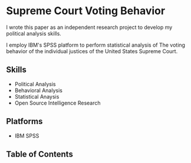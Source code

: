 # Supreme Court Voting Behavior

I wrote this paper as an independent research project to develop my political analysis skills.

I employ IBM's SPSS platform to perform statistical analysis of The voting behavior of the individual justices of the United States Supreme Court.  


## Skills

* Political Analysis
* Behavioral Analysis
* Statistical Anaysis
* Open Source Intelligence Research

## Platforms

* IBM SPSS

## Table of Contents
```{tableofcontents}
```


